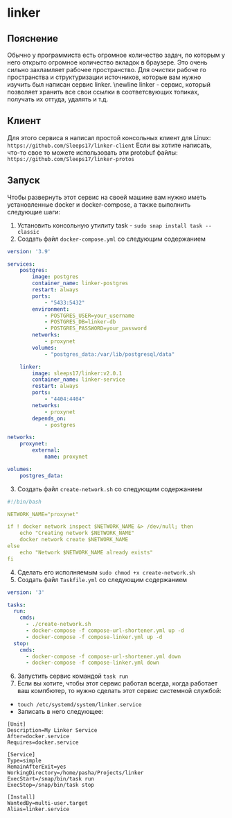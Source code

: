 # linker
## Пояснение
Обычно у программиста есть огромное количество задач, по которым у него открыто огромное количество вкладок в браузере. Это очень сильно захламляет рабочее пространство. Для очистки рабоче
го пространства и структуризации источников, которые вам нужно изучить был написан сервис linker. \newline
linker - сервис, который позволяет хранить все свои ссылки в соответсвующих топиках, получать их оттуда, удалять и т.д.
## Клиент
Для этого сервиса я написал простой консольных клиент для Linux: ``https://github.com/Sleeps17/linker-client``
Если вы хотите написать, что-то свое то можете использовать эти protobuf файлы: ``https://github.com/Sleeps17/linker-protos``
## Запуск
Чтобы развернуть этот сервис на своей машине вам нужно иметь установленные docker и docker-compose, а также выполнить следующие шаги:
1) Установить консольную утилиту task - ``sudo snap install task --classic``
2) Создать файл ``docker-compose.yml`` со следующим содержанием
```yaml
version: '3.9'

services:
    postgres:
        image: postgres
        container_name: linker-postgres
        restart: always
        ports:
            - "5433:5432"
        environment:
            - POSTGRES_USER=your_username
            - POSTGRES_DB=linker-db
            - POSTGRES_PASSWORD=your_password
        networks:
            - proxynet
        volumes:
            - "postgres_data:/var/lib/postgresql/data"

    linker:
        image: sleeps17/linker:v2.0.1
        container_name: linker-service
        restart: always
        ports:
            - "4404:4404"
        networks:
            - proxynet
        depends_on:
            - postgres

networks:
    proxynet:
        external:
            name: proxynet

volumes:
    postgres_data:
```
3) Создать файл ``create-network.sh`` со следующим содержанием
```yaml
#!/bin/bash

NETWORK_NAME="proxynet"

if ! docker network inspect $NETWORK_NAME &> /dev/null; then
    echo "Creating network $NETWORK_NAME"
    docker network create $NETWORK_NAME
else
    echo "Network $NETWORK_NAME already exists"
fi
```
4) Сделать его исполняемым ``sudo chmod +x create-network.sh``
5) Создать файл ``Taskfile.yml`` со следующим содержанием
```yaml
version: '3'

tasks:
  run:
    cmds:
      - ./create-network.sh
      - docker-compose -f compose-url-shortener.yml up -d
      - docker-compose -f compose-linker.yml up -d
  stop:
    cmds:
      - docker-compose -f compose-url-shortener.yml down
      - docker-compose -f compose-linker.yml down
```
6) Запустить сервис командой ``task run``
7) Если вы хотите, чтобы этот сервис работал всегда, когда работает ваш компбютер, то нужно сделать этот сервис системной службой:
- ``touch /etc/systemd/system/linker.service``
- Записать в него следующее:
```
[Unit]
Description=My Linker Service
After=docker.service
Requires=docker.service

[Service]
Type=simple
RemainAfterExit=yes
WorkingDirectory=/home/pasha/Projects/linker
ExecStart=/snap/bin/task run
ExecStop=/snap/bin/task stop

[Install]
WantedBy=multi-user.target
Alias=linker.service
```
